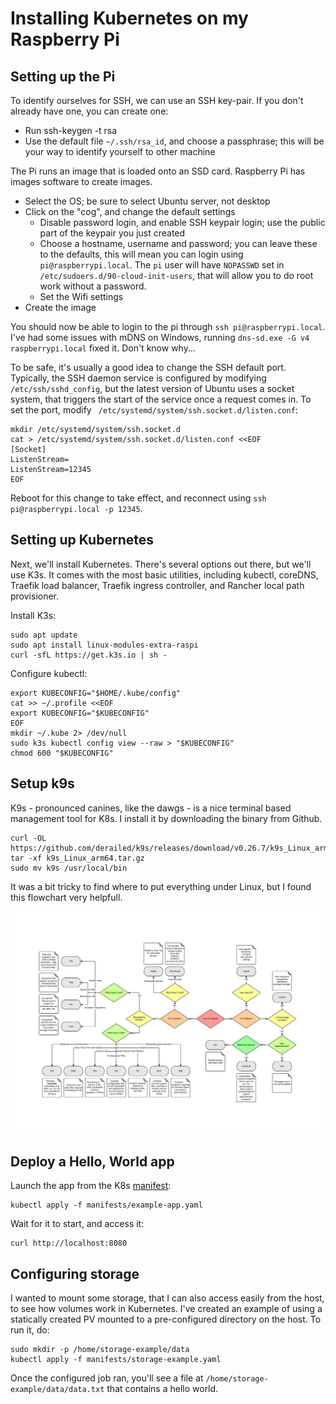 # Installing Kubernetes on my Raspberry Pi 

## Setting up the Pi 

To identify ourselves for SSH, we can use an SSH key-pair. If you don't already have one, you can create one: 

* Run ssh-keygen -t rsa
* Use the default file `~/.ssh/rsa_id`, and choose a passphrase; this will be your way to identify yourself to other machine

The Pi runs an image that is loaded onto an SSD card. Raspberry Pi has images software to create images.
 
* Select the OS; be sure to select Ubuntu server, not desktop
* Click on the "cog", and change the default settings
    * Disable password login, and enable SSH keypair login; use the public part of the keypair you just created 
    * Choose a hostname, username and password; you can leave these to the defaults, this will mean you can login using `pi@raspberrypi.local`. The `pi` user will have `NOPASSWD` set in `/etc/sudoers.d/90-cloud-init-users`, that will allow you to do root work without a password. 
    * Set the Wifi settings
* Create the image 

You should now be able to login to the pi through `ssh pi@raspberrypi.local`. I've had some issues with mDNS on Windows, running `dns-sd.exe -G v4 raspberrypi.local` fixed it. Don't know why... 

To be safe, it's usually a good idea to change the SSH default port. Typically, the SSH daemon service is configured by modifying `/etc/ssh/sshd_config`, but the latest version of Ubuntu uses a socket system, that triggers the start of the service once a request comes in. To set the port, modify ` /etc/systemd/system/ssh.socket.d/listen.conf`: 

```
mkdir /etc/systemd/system/ssh.socket.d 
cat > /etc/systemd/system/ssh.socket.d/listen.conf <<EOF
[Socket]
ListenStream=
ListenStream=12345
EOF
```

Reboot for this change to take effect, and reconnect using `ssh pi@raspberrypi.local -p 12345`.

## Setting up Kubernetes 

Next, we'll install Kubernetes. There's several options out there, but we'll use K3s. It comes with the most basic utilities, including kubectl, coreDNS, Traefik load balancer, Traefik ingress controller, and Rancher local path provisioner.

Install K3s:

```
sudo apt update
sudo apt install linux-modules-extra-raspi
curl -sfL https://get.k3s.io | sh -
```

Configure kubectl:

```
export KUBECONFIG="$HOME/.kube/config"
cat >> ~/.profile <<EOF
export KUBECONFIG="$KUBECONFIG"
EOF
mkdir ~/.kube 2> /dev/null
sudo k3s kubectl config view --raw > "$KUBECONFIG"
chmod 600 "$KUBECONFIG"
```

## Setup k9s

K9s - pronounced canines, like the dawgs - is a nice terminal based management tool for K8s. I install it by downloading the binary from Github. 

```
curl -OL https://github.com/derailed/k9s/releases/download/v0.26.7/k9s_Linux_arm64.tar.gz
tar -xf k9s_Linux_arm64.tar.gz
sudo mv k9s /usr/local/bin
```

It was a bit tricky to find where to put everything under Linux, but I found this flowchart very helpfull. 

![](./images/linux-filesystem.png)

## Deploy a Hello, World app

Launch the app from the K8s [manifest](./manifests/exampe-app.yaml):

```
kubectl apply -f manifests/example-app.yaml
```

Wait for it to start, and access it: 

``` 
curl http://localhost:8080
```

## Configuring storage 

I wanted to mount some storage, that I can also access easily from the host, to see how volumes work in Kubernetes. I've created an example of using a statically created PV mounted to a pre-configured directory on the host. To run it, do: 

``` 
sudo mkdir -p /home/storage-example/data
kubectl apply -f manifests/storage-example.yaml
```

Once the configured job ran, you'll see a file at `/home/storage-example/data/data.txt` that contains a hello world. 
